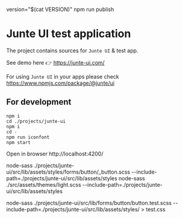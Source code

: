 version="$(cat VERSION)" npm run publish

# Junte UI test application

The project contains sources for `Junte UI` & test app.

See demo here 👉 https://junte-ui.com/

For using `Junte UI` in your apps please check https://www.npmjs.com/package/@junte/ui

## For development

```
npm i
cd ./projects/junte-ui
npm i
cd -
npm run iconfont
npm start
```

Open in browser http://localhost:4200/


node-sass ./projects/junte-ui/src/lib/assets/styles/forms/button/_button.scss --include-path=./projects/junte-ui/src/lib/assets/styles
node-sass ./src/assets/themes/light.scss --include-path=./projects/junte-ui/src/lib/assets/styles

node-sass ./projects/junte-ui/src/lib/forms/button/button.test.scss --include-path=./projects/junte-ui/src/lib/assets/styles/ > test.css

